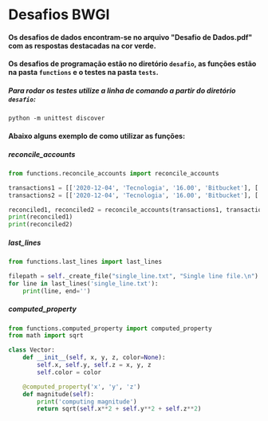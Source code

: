 # Desafios BWGI

#### Os desafios de dados encontram-se no arquivo "Desafio de Dados.pdf" com as respostas destacadas na cor verde.

#### Os desafios de programação estão no diretório `desafio`, as funções estão na pasta `functions` e o testes na pasta `tests`.

##### Para rodar os testes utilize a linha de comando a partir do diretório `desafio`:
```commandline
python -m unittest discover
```

#### Abaixo alguns exemplo de como utilizar as funções:

##### reconcile_accounts
```python
from functions.reconcile_accounts import reconcile_accounts

transactions1 = [['2020-12-04', 'Tecnologia', '16.00', 'Bitbucket'], ['2020-12-04', 'Jurídico', '60.00', 'LinkSquares'], ['2020-12-05', 'Tecnologia', '50.00', 'AWS']]
transactions2 = [['2020-12-04', 'Tecnologia', '16.00', 'Bitbucket'], ['2020-12-05', 'Tecnologia', '49.99', 'AWS'], ['2020-12-04', 'Jurídico', '60.00', 'LinkSquares']]

reconciled1, reconciled2 = reconcile_accounts(transactions1, transactions2)
print(reconciled1)
print(reconciled2)
```

##### last_lines
```python
from functions.last_lines import last_lines

filepath = self._create_file("single_line.txt", "Single line file.\n")
for line in last_lines('single_line.txt'):
    print(line, end='')
```

##### computed_property
```python
from functions.computed_property import computed_property
from math import sqrt

class Vector:
    def __init__(self, x, y, z, color=None):
        self.x, self.y, self.z = x, y, z
        self.color = color

    @computed_property('x', 'y', 'z')
    def magnitude(self):
        print('computing magnitude')
        return sqrt(self.x**2 + self.y**2 + self.z**2)
```
